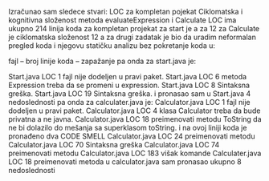 Izračunao sam sledece stvari:
LOC za kompletan pojekat
Ciklomatska i kognitivna složenost metoda evaluateExpression i Calculate 
LOC ima ukupno 214 linija koda za kompletan projekat
 za start je  a za 12 za Calculate je ciklomatska složenost 12 
 a za drugi zadatak je bio da uradim neformalan pregled koda i njegovu statičku analizu bez pokretanje koda u:

fajl – broj linije koda – zapažanje
pa onda za start.java je:

Start.java LOC 1  fajl nije dodeljen u pravi paket.
Start.java LOC 6  metoda Expression treba da se promeni u expression. 
Start.java LOC 8  Sintaksna greška.
Start.java LOC 19 Sintaksna greška.
i pronasao sam u Start.java 4 nedoslednosti
pa onda za calculater.java je:
Calculator.java LOC 1 fajl nije dodeljen u pravi paket.
Calculator.java LOC 4 klasa Calculator treba da bude privatna a ne javna.
Calculator.java LOC 18 preimenovati metodu ToString da ne bi dolazilo do mešanja sa superklasom toString. i na ovoj liniji koda je pronađeno dva CODE SMELL
Calculator.java LOC 24 preimenovati metodu 
Calculator.java LOC 70 Sintaksna greška 
Calculator.java LOC 74 preimenovati metodu
Calculator.java LOC 183 višak komande
Calculater.java LOC 18 preimenovati metoda
u calculator.java sam pronasao ukupno 8 nedoslednosti 


